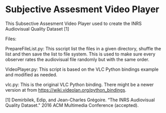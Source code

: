 # Subjective Assesment Video Player

This Subsective Assesment Video Player used to create the INRS Audiovisual Quality Dataset [1]

Files:

PrepareFileList.py: This sscript list the files in a given directory, shuffle the list and then save the list to file system. This is used to make sure every observer rates the audiovisual file randomly but with the same order.

VideoPlayer.py: This script is based on the VLC Python bindings example and modified as needed.

vlc.py: This is the original VLC Python binding. There might be a newer version at from https://wiki.videolan.org/python_bindings.

[1] Demirbilek, Edip, and Jean-Charles Grégoire. “The INRS Audiovisual Quality Dataset."  2016 ACM Multimedia Conference (accepted).
